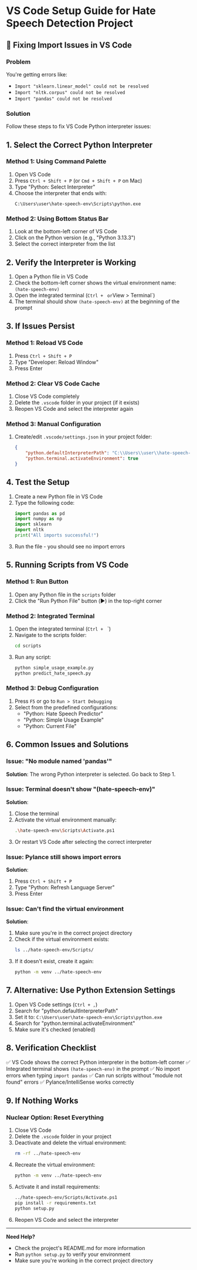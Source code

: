 # VS Code Setup Guide for Hate Speech Detection Project

## 🔧 Fixing Import Issues in VS Code

### Problem
You're getting errors like:
- `Import "sklearn.linear_model" could not be resolved`
- `Import "nltk.corpus" could not be resolved`
- `Import "pandas" could not be resolved`

### Solution

Follow these steps to fix VS Code Python interpreter issues:

## 1. Select the Correct Python Interpreter

### Method 1: Using Command Palette
1. Open VS Code
2. Press `Ctrl + Shift + P` (or `Cmd + Shift + P` on Mac)
3. Type "Python: Select Interpreter"
4. Choose the interpreter that ends with:
   ```
   C:\Users\user\hate-speech-env\Scripts\python.exe
   ```

### Method 2: Using Bottom Status Bar
1. Look at the bottom-left corner of VS Code
2. Click on the Python version (e.g., "Python 3.13.3")
3. Select the correct interpreter from the list

## 2. Verify the Interpreter is Working

1. Open a Python file in VS Code
2. Check the bottom-left corner shows the virtual environment name: `(hate-speech-env)`
3. Open the integrated terminal (`Ctrl + ` ` or `View > Terminal`)
4. The terminal should show `(hate-speech-env)` at the beginning of the prompt

## 3. If Issues Persist

### Method 1: Reload VS Code
1. Press `Ctrl + Shift + P`
2. Type "Developer: Reload Window"
3. Press Enter

### Method 2: Clear VS Code Cache
1. Close VS Code completely
2. Delete the `.vscode` folder in your project (if it exists)
3. Reopen VS Code and select the interpreter again

### Method 3: Manual Configuration
1. Create/edit `.vscode/settings.json` in your project folder:
   ```json
   {
       "python.defaultInterpreterPath": "C:\\Users\\user\\hate-speech-env\\Scripts\\python.exe",
       "python.terminal.activateEnvironment": true
   }
   ```

## 4. Test the Setup

1. Create a new Python file in VS Code
2. Type the following code:
   ```python
   import pandas as pd
   import numpy as np
   import sklearn
   import nltk
   print("All imports successful!")
   ```
3. Run the file - you should see no import errors

## 5. Running Scripts from VS Code

### Method 1: Run Button
1. Open any Python file in the `scripts` folder
2. Click the "Run Python File" button (▶️) in the top-right corner

### Method 2: Integrated Terminal
1. Open the integrated terminal (`Ctrl + ` `)
2. Navigate to the scripts folder:
   ```bash
   cd scripts
   ```
3. Run any script:
   ```bash
   python simple_usage_example.py
   python predict_hate_speech.py
   ```

### Method 3: Debug Configuration
1. Press `F5` or go to `Run > Start Debugging`
2. Select from the predefined configurations:
   - "Python: Hate Speech Predictor"
   - "Python: Simple Usage Example"
   - "Python: Current File"

## 6. Common Issues and Solutions

### Issue: "No module named 'pandas'"
**Solution**: The wrong Python interpreter is selected. Go back to Step 1.

### Issue: Terminal doesn't show "(hate-speech-env)"
**Solution**: 
1. Close the terminal
2. Activate the virtual environment manually:
   ```bash
   .\hate-speech-env\Scripts\Activate.ps1
   ```
3. Or restart VS Code after selecting the correct interpreter

### Issue: Pylance still shows import errors
**Solution**: 
1. Press `Ctrl + Shift + P`
2. Type "Python: Refresh Language Server"
3. Press Enter

### Issue: Can't find the virtual environment
**Solution**: 
1. Make sure you're in the correct project directory
2. Check if the virtual environment exists:
   ```bash
   ls ../hate-speech-env/Scripts/
   ```
3. If it doesn't exist, create it again:
   ```bash
   python -m venv ../hate-speech-env
   ```

## 7. Alternative: Use Python Extension Settings

1. Open VS Code settings (`Ctrl + ,`)
2. Search for "python.defaultInterpreterPath"
3. Set it to: `C:\Users\user\hate-speech-env\Scripts\python.exe`
4. Search for "python.terminal.activateEnvironment"
5. Make sure it's checked (enabled)

## 8. Verification Checklist

✅ VS Code shows the correct Python interpreter in the bottom-left corner
✅ Integrated terminal shows `(hate-speech-env)` in the prompt
✅ No import errors when typing `import pandas`
✅ Can run scripts without "module not found" errors
✅ Pylance/IntelliSense works correctly

## 9. If Nothing Works

### Nuclear Option: Reset Everything
1. Close VS Code
2. Delete the `.vscode` folder in your project
3. Deactivate and delete the virtual environment:
   ```bash
   rm -rf ../hate-speech-env
   ```
4. Recreate the virtual environment:
   ```bash
   python -m venv ../hate-speech-env
   ```
5. Activate it and install requirements:
   ```bash
   ../hate-speech-env/Scripts/Activate.ps1
   pip install -r requirements.txt
   python setup.py
   ```
6. Reopen VS Code and select the interpreter

---

**Need Help?** 
- Check the project's README.md for more information
- Run `python setup.py` to verify your environment
- Make sure you're working in the correct project directory
